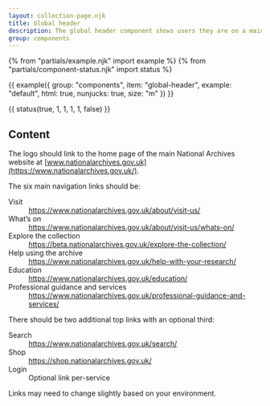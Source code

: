 ```yaml
---
layout: collection-page.njk
title: Global header
description: The global header component shows users they are on a main National Archives service and provides navigation links.
group: components
---
```


{% from "partials/example.njk" import example %}
{% from "partials/component-status.njk" import status %}

{{ example({ group: "components", item: "global-header", example: "default", html: true, nunjucks: true, size: "m" }) }}

{{ status(true, 1, 1, 1, 1, false) }}

## Content

The logo should link to the home page of the main National Archives website at [www.nationalarchives.gov.uk](https://www.nationalarchives.gov.uk/).

The six main navigation links should be:

<dl class="tna-dl">
  <dt>Visit</dt>
  <dd>
    <a href="https://www.nationalarchives.gov.uk/about/visit-us/">https://www.nationalarchives.gov.uk/about/visit-us/</a>
  </dd>
  <dt>What’s on</dt>
  <dd>
    <a href="https://www.nationalarchives.gov.uk/about/visit-us/whats-on/">https://www.nationalarchives.gov.uk/about/visit-us/whats-on/</a>
  </dd>
  <dt>Explore the collection</dt>
  <dd>
    <a href="https://beta.nationalarchives.gov.uk/explore-the-collection/">https://beta.nationalarchives.gov.uk/explore-the-collection/</a>
  </dd>
  <dt>Help using the archive</dt>
  <dd>
    <a href="https://www.nationalarchives.gov.uk/help-with-your-research/">https://www.nationalarchives.gov.uk/help-with-your-research/</a>
  </dd>
  <dt>Education</dt>
  <dd>
    <a href="https://www.nationalarchives.gov.uk/education/">https://www.nationalarchives.gov.uk/education/</a>
  </dd>
  <dt>Professional guidance and services</dt>
  <dd>
    <a href="https://www.nationalarchives.gov.uk/professional-guidance-and-services/">https://www.nationalarchives.gov.uk/professional-guidance-and-services/</a>
  </dd>
</dl>

There should be two additional top links with an optional third:

<dl class="tna-dl">
  <dt>Search</dt>
  <dd>
    <a href="https://www.nationalarchives.gov.uk/search/">https://www.nationalarchives.gov.uk/search/</a>
  </dd>
  <dt>Shop</dt>
  <dd>
    <a href="https://shop.nationalarchives.gov.uk/">https://shop.nationalarchives.gov.uk/</a>
  </dd>
  <dt>Login</dt>
  <dd>Optional link per-service</dd>
</dl>

Links may need to change slightly based on your environment.
